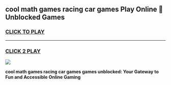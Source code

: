 
## cool math games racing car games Play Online 👋 Unblocked Games
<h3>
<a href="https://news.freeplayer.one?title=cool_math_games_racing_car_games&ref=17CMG">CLICK TO PLAY</a></h3>
<hr>

<h3>
<a href="https://news.freeplayer.one?title=cool_math_games_racing_car_games&ref=17CMG">CLICK 2 PLAY</a>
  
</h3>

<a href="https://news.freeplayer.one?title=cool_math_games_racing_car_games&ref=17CMG/"><img src="https://clearcache.store/games.png"></a>


**cool math games racing car games games unblocked: Your Gateway to Fun and Accessible Online Gaming**
